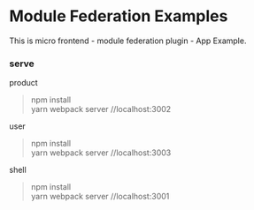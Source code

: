 # Module Federation Examples

This is micro frontend - module federation plugin - App Example.

### serve

product
> npm install\
> yarn webpack server   //localhost:3002

user
> npm install\
> yarn webpack server   //localhost:3003

shell
> npm install\
> yarn webpack server   //localhost:3001
